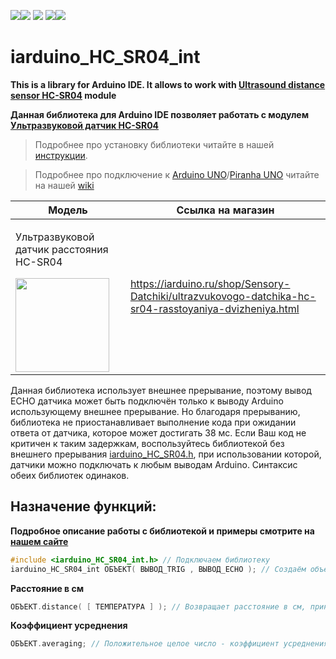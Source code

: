[![](https://iarduino.ru/img/logo.svg)](https://iarduino.ru)[![](https://wiki.iarduino.ru/img/git-shop.svg?3)](https://iarduino.ru) [![](https://wiki.iarduino.ru/img/git-wiki.svg?2)](https://wiki.iarduino.ru) [![](https://wiki.iarduino.ru/img/git-lesson.svg?2)](https://lesson.iarduino.ru)[![](https://wiki.iarduino.ru/img/git-forum.svg?2)](http://forum.trema.ru)

# iarduino\_HC\_SR04\_int

**This is a library for Arduino IDE. It allows to work with [Ultrasound distance sensor HC-SR04](https://iarduino.ru/shop/Sensory-Datchiki/ultrazvukovogo-datchika-hc-sr04-rasstoyaniya-dvizheniya.html) module**

**Данная библиотека для Arduino IDE позволяет работать с модулем [Ультразвуковой датчик HC-SR04](https://iarduino.ru/shop/Sensory-Datchiki/ultrazvukovogo-datchika-hc-sr04-rasstoyaniya-dvizheniya.html)**

> Подробнее про установку библиотеки читайте в нашей [инструкции](https://wiki.iarduino.ru/page/Installing_libraries/).

> Подробнее про подключение к [Arduino UNO](https://iarduino.ru/shop/boards/arduino-uno-r3.html)/[Piranha UNO](https://iarduino.ru/shop/boards/piranha-uno-r3.html) читайте на нашей [wiki](https://wiki.iarduino.ru/page/ultrazvukovoy-datchik-izmereniya-rasstoyaniya-hc-sr04/#h3_3)


| Модель | Ссылка на магазин |
|---|---|
| <p>Ультразвуковой датчик расстояния HC-SR04</p> <img src="https://wiki.iarduino.ru/img/resources/70/70.svg" width="150px"></img>| https://iarduino.ru/shop/Sensory-Datchiki/ultrazvukovogo-datchika-hc-sr04-rasstoyaniya-dvizheniya.html |


Данная библиотека использует внешнее прерывание, поэтому вывод ECHO датчика может быть подключён только к выводу Arduino использующему внешнее прерывание. Но благодаря прерыванию, библиотека не приостанавливает выполнение кода при ожидании ответа от датчика, которое может достигать 38 мс. Если Ваш код не критичен к таким задержкам, воспользуйтесь библиотекой без внешнего прерывания [iarduino\_HC\_SR04.h](https://github.com/tremaru/iarduino_HC_SR04), при использовании которой, датчики можно подключать к любым выводам Arduino. Синтаксис обеих библиотек одинаков.


## Назначение функций:

**Подробное описание работы с библиотекой и примеры смотрите на [нашем сайте]()**

```C++
#include <iarduino_HC_SR04_int.h> // Подключаем библиотеку
iarduino_HC_SR04_int ОБЪЕКТ( ВЫВОД_TRIG , ВЫВОД_ECHO ); // Создаём объект.
```

**Расстояние в см** 

```C++
ОБЪЕКТ.distance( [ ТЕМПЕРАТУРА ] ); // Возвращает расстояние в см, принимая, в качестве необязательного параметра, температуру воздуха.
```

**Коэффициент усреднения** 

```C++
ОБЪЕКТ.averaging; // Положительное целое число - коэффициент усреднения показаний возвращаемых функцией distance().
```

